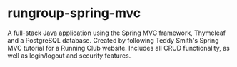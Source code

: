 # rungroup-spring-mvc
A full-stack Java application using the Spring MVC framework, Thymeleaf and a PostgreSQL database. Created by following Teddy Smith's Spring MVC tutorial for a Running Club website. Includes all CRUD functionality, as well as login/logout and security features.
